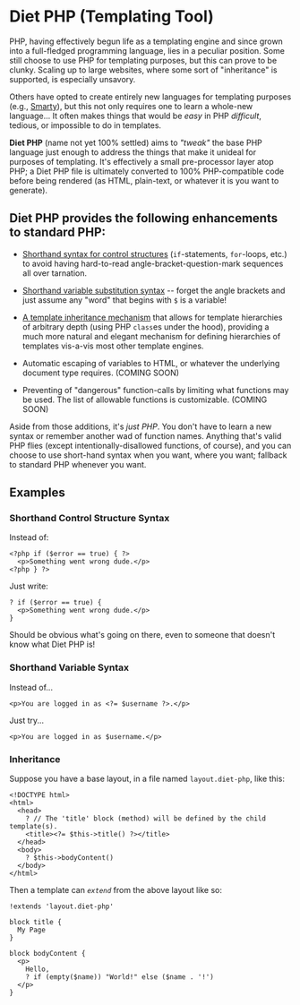 # Diet PHP (Templating Tool) #

PHP, having effectively begun life as a templating engine and since grown
into a full-fledged programming language, lies in a peculiar position.
Some still choose to use PHP for templating purposes, but this can prove
to be clunky. Scaling up to large websites, where some sort of
"inheritance" is supported, is especially unsavory.

Others have opted to create entirely new languages for templating
purposes (e.g., [Smarty](http://www.smarty.net/)), but this not only
requires one to learn a whole-new language... It often makes things that
would be _easy_ in PHP _difficult_, tedious, or impossible to do in templates.

**Diet PHP** (name not yet 100% settled) aims to _"tweak"_ the base PHP
language just enough to address the things that make it unideal for
purposes of templating. It's effectively a small pre-processor layer
atop PHP; a Diet PHP file is ultimately converted to 100% PHP-compatible
code before being rendered (as HTML, plain-text, or whatever it is you
want to generate).

## Diet PHP provides the following enhancements to standard PHP: ##

  * [Shorthand syntax for control structures](#shorthand-control-structure-syntax)
    (`if`-statements, `for`-loops, etc.) to avoid having hard-to-read
    angle-bracket-question-mark sequences all over tarnation.

  * [Shorthand variable substitution syntax](#shorthand-variable-syntax) -- forget
    the angle brackets and just assume any "word" that begins with `$` is a variable!

  * [A template inheritance mechanism](#inheritance) that allows for template
    hierarchies of arbitrary depth (using PHP `class`es under the hood), providing
    a much more natural and elegant mechanism for defining hierarchies of templates
    vis-a-vis most other template engines.

  * Automatic escaping of variables to HTML, or whatever the underlying document type
    requires. (COMING SOON)

  * Preventing of "dangerous" function-calls by limiting what functions may be used.
    The list of allowable functions is customizable. (COMING SOON)

Aside from those additions, it's _just PHP_. You don't have to learn a new syntax or
remember another wad of function names. Anything that's valid PHP flies (except
intentionally-disallowed functions, of course), and you can choose to use short-hand
syntax when you want, where you want; fallback to standard PHP whenever you want.

## Examples ##

### Shorthand Control Structure Syntax ###

Instead of:

    <?php if ($error == true) { ?>
      <p>Something went wrong dude.</p>
    <?php } ?>

Just write:

    ? if ($error == true) {
      <p>Something went wrong dude.</p>
    }

Should be obvious what's going on there, even to someone that doesn't know what Diet
PHP is!

### Shorthand Variable Syntax ###

Instead of...

    <p>You are logged in as <?= $username ?>.</p>

Just try...

    <p>You are logged in as $username.</p>

### Inheritance ###

Suppose you have a base layout, in a file named `layout.diet-php`, like this:

    <!DOCTYPE html>
    <html>
      <head>
        ? // The 'title' block (method) will be defined by the child template(s).
        <title><?= $this->title() ?></title>
      </head>
      <body>
        ? $this->bodyContent()
      </body>
    </html>

Then a template can _`extend`_ from the above layout like so:

    !extends 'layout.diet-php'

    block title {
      My Page
    }

    block bodyContent {
      <p>
        Hello,
        ? if (empty($name)) "World!" else ($name . '!')
      </p>
    }
